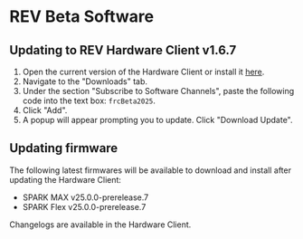# REV Beta Software

## Updating to REV Hardware Client v1.6.7

  1. Open the current version of the Hardware Client or install it [here](https://github.com/REVrobotics/REV-Software-Binaries/releases/download/rhc-1.6.6/REV-Hardware-Client-Setup-1.6.6.exe).
  2. Navigate to the "Downloads" tab.
  3. Under the section "Subscribe to Software Channels", paste the following code into the text box: `frcBeta2025`.
  4. Click "Add".
  5. A popup will appear prompting you to update. Click "Download Update".

## Updating firmware

The following latest firmwares will be available to download and install after updating the Hardware Client:

* SPARK MAX v25.0.0-prerelease.7
* SPARK Flex v25.0.0-prerelease.7

Changelogs are available in the Hardware Client.
